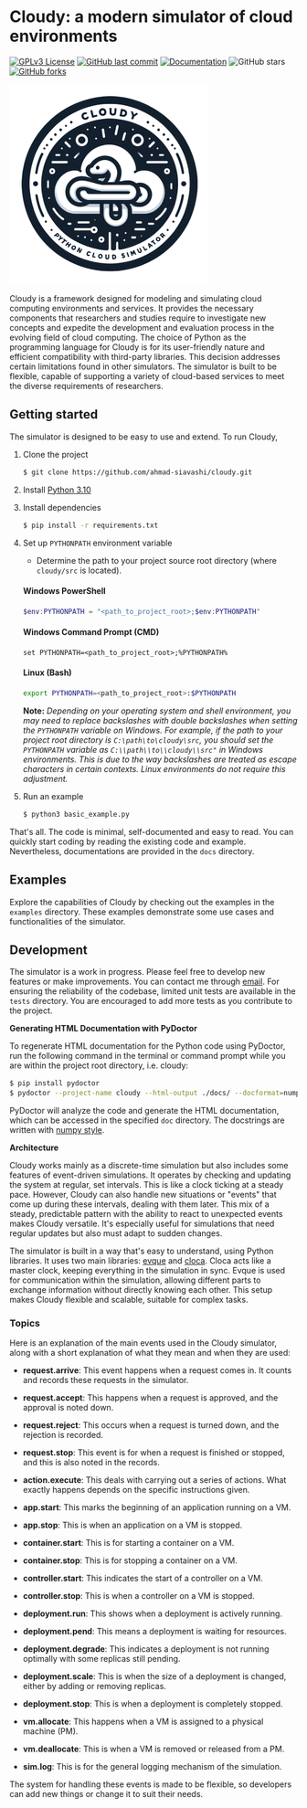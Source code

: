 # Cloudy: a modern simulator of cloud environments

[![GPLv3 License](https://img.shields.io/badge/License-GPL%20v3-yellow.svg)](https://opensource.org/licenses/GPL-3.0)
[![GitHub last commit](https://img.shields.io/github/last-commit/ahmad-siavashi/cloudy.svg)](https://github.com/ahmad-siavashi/cloudy)
[![Documentation](https://img.shields.io/badge/documentation-included-blue.svg)](https://github.com/ahmad-siavashi/cloudy/tree/main/docs)
![GitHub stars](https://img.shields.io/github/stars/ahmad-siavashi/cloudy?style=social)
[![GitHub forks](https://img.shields.io/github/forks/ahmad-siavashi/cloudy.svg?style=social&label=Fork)](https://github.com/ahmad-siavashi/cloudy)

![logo](logo.png)

Cloudy is a framework designed for modeling and simulating cloud computing environments and services. It
provides the necessary components that researchers and studies require to investigate new concepts and expedite the
development and evaluation process in the evolving field of cloud computing. The choice of Python as the programming
language for Cloudy is for its user-friendly nature and efficient compatibility with third-party libraries. This
decision addresses certain limitations found in other simulators. The simulator is built to be flexible,
capable of supporting a variety of cloud-based services to meet the diverse requirements of researchers.

## Getting started

The simulator is designed to be easy to use and extend. To run Cloudy,

1. Clone the project

    ```bash 
    $ git clone https://github.com/ahmad-siavashi/cloudy.git 
    ```

2. Install [Python 3.10](https://wiki.python.org/moin/BeginnersGuide/Download)

3. Install dependencies
     ```bash
     $ pip install -r requirements.txt
     ```

4. Set up `PYTHONPATH` environment variable
    - Determine the path to your project source root directory (where `cloudy/src` is located).
   #### Windows PowerShell
     ```powershell
     $env:PYTHONPATH = "<path_to_project_root>;$env:PYTHONPATH"
     ```

   #### Windows Command Prompt (CMD)
     ```batch
     set PYTHONPATH=<path_to_project_root>;%PYTHONPATH%
     ```
   #### Linux (Bash)
     ```bash
     export PYTHONPATH=<path_to_project_root>:$PYTHONPATH
     ```

   **Note:** _Depending on your operating system and shell environment, you may need to replace backslashes with double
   backslashes when setting the `PYTHONPATH` variable on Windows. For example, if the path to your project root
   directory is `C:\path\to\cloudy\src`, you should set the `PYTHONPATH` variable as `C:\\path\\to\\cloudy\\src"` in
   Windows environments. This is due to the way backslashes are treated as escape characters in certain contexts. Linux
   environments do not require this adjustment._

5. Run an example
      ```bash
      $ python3 basic_example.py
      ```

That's all. The code is minimal, self-documented and easy to read. You can quickly start coding by reading the existing
code and example. Nevertheless, documentations are provided in the `docs` directory.

## Examples

Explore the capabilities of Cloudy by checking out the examples in the `examples` directory. These examples demonstrate
some use cases and functionalities of the simulator.

## Development

The simulator is a work in progress. Please feel free to develop new features or make improvements. You can contact me
through [email](mailto:siavashi@aut.ac.ir). For ensuring the reliability of the codebase, limited unit tests are
available in
the `tests` directory. You are encouraged to add more tests as you contribute to the project.

**Generating HTML Documentation with PyDoctor**

To regenerate HTML documentation for the Python code using PyDoctor, run the following command in the terminal or
command prompt while you are within the project root directory, i.e. cloudy:

```bash
$ pip install pydoctor
$ pydoctor --project-name cloudy --html-output ./docs/ --docformat=numpy ./src/model/ ./src/module/ ./src/policy/
```

PyDoctor will analyze the code and generate the HTML documentation, which can be accessed in the
specified `doc` directory. The docstrings are written
with [numpy style](https://numpydoc.readthedocs.io/en/latest/format.html).

**Architecture**

Cloudy works mainly as a discrete-time simulation but also includes some features of
event-driven simulations. It operates by checking and updating the system at regular, set intervals. This is like a
clock ticking at a steady pace. However, Cloudy can also handle new situations or "events" that come up during these
intervals, dealing with them later. This mix of a steady, predictable pattern with the ability to react to unexpected
events makes Cloudy versatile. It's especially useful for simulations that need regular updates but also must adapt to
sudden changes.

The simulator is built in a way that's easy to understand, using Python libraries. It uses two main
libraries: [evque](https://github.com/ahmad-siavashi/evque) and [cloca](https://github.com/ahmad-siavashi/cloca). Cloca
acts like a master clock, keeping everything in the simulation in sync. Evque is used for communication within the
simulation, allowing different parts to exchange information without directly knowing each other. This setup makes
Cloudy flexible and scalable, suitable for complex tasks.

### Topics

Here is an explanation of the main events used in the Cloudy simulator, along with a short explanation of what they mean
and when they are used:

- **request.arrive**: This event happens when a request comes in. It counts and records these requests in the simulator.

- **request.accept**: This happens when a request is approved, and the approval is noted down.

- **request.reject**: This occurs when a request is turned down, and the rejection is recorded.

- **request.stop**: This event is for when a request is finished or stopped, and this is also noted in the records.

- **action.execute**: This deals with carrying out a series of actions. What exactly happens depends on the specific
  instructions given.

- **app.start**: This marks the beginning of an application running on a VM.

- **app.stop**: This is when an application on a VM is stopped.

- **container.start**: This is for starting a container on a VM.

- **container.stop**: This is for stopping a container on a VM.

- **controller.start**: This indicates the start of a controller on a VM.

- **controller.stop**: This is when a controller on a VM is stopped.

- **deployment.run**: This shows when a deployment is actively running.

- **deployment.pend**: This means a deployment is waiting for resources.

- **deployment.degrade**: This indicates a deployment is not running optimally with some replicas still pending.

- **deployment.scale**: This is when the size of a deployment is changed, either by adding or removing replicas.

- **deployment.stop**: This is when a deployment is completely stopped.

- **vm.allocate**: This happens when a VM is assigned to a physical machine (PM).

- **vm.deallocate**: This is when a VM is removed or released from a PM.

- **sim.log**: This is for the general logging mechanism of the simulation.

The system for handling these events is made to be flexible, so developers can add new things or change it to suit their
needs.